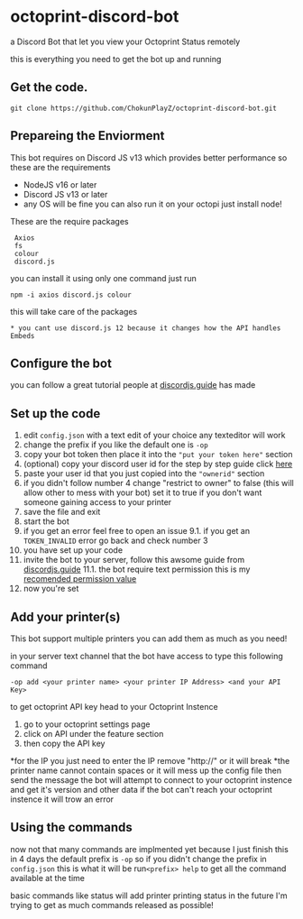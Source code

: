 # octoprint-discord-bot
a Discord Bot that let you view your Octoprint Status remotely

this is everything you need to get the bot up and running
## Get the code.
```
git clone https://github.com/ChokunPlayZ/octoprint-discord-bot.git
```
## Prepareing the Enviorment
This bot requires on Discord JS v13 which provides better performance so these are the requirements

 - NodeJS v16 or later
 - Discord JS v13 or later
 - any OS will be fine you can also run it on your octopi just install node!
 
 These are the require packages

     Axios
     fs
     colour
     discord.js
you can install it using only one command just run

    npm -i axios discord.js colour
  this will take care of the packages
  

    * you cant use discord.js 12 because it changes how the API handles Embeds

## Configure the bot
you can follow a great tutorial people at [discordjs.guide](https://discordjs.guide/preparations/setting-up-a-bot-application.html) has made
## Set up the code
1. edit `config.json` with a text edit of your choice any texteditor will work
2. change the prefix if you like the default one is `-op`
3. copy your bot token then place it into the `"put your token here"` section
4. (optional) copy your discord user id for the step by step guide click [here](https://support.discord.com/hc/en-us/articles/206346498-Where-can-I-find-my-User-Server-Message-ID-)
5. paste your user id that you just copied into the `"ownerid"` section
6. if you didn't follow number 4 change "restrict to owner" to false (this will allow other to mess with your bot) set it to true if you don't want someone gaining access to your printer
7. save the file and exit
8. start the bot
9. if you get an error feel free to open an issue
9.1. if you get an `TOKEN_INVALID` error go back and check number 3
10. you have set up your code 
11. invite the bot to your server, follow this awsome guide from [discordjs.guide](https://discordjs.guide/preparations/adding-your-bot-to-servers.html#bot-invite-links)
11.1. the bot require text permission  this is my [recomended permission value](https://discordapi.com/permissions.html#519232)
12. now you're set
## Add your printer(s)
This bot support multiple printers you can add them as much as you need!

in your server text channel that the bot have access to type this following command

    -op add <your printer name> <your printer IP Address> <and your API Key>

to get octoprint API key head to your Octoprint Instence

 1. go to your octoprint settings page
 2. click on API under the feature section
 3. then copy the API key
 
 *for the IP you just need to enter the IP remove "http://" or it will break
 *the printer name cannot contain spaces or it will mess up the config file
 then send the message
 the bot will attempt to connect to your octoprint instence and get it's version and other data
 if the bot can't reach your octoprint instence it will trow an error
 ## Using the commands
 now not that many commands are implmented yet because I just finish this in 4 days
 the default prefix is
    `-op`
so if you didn't change the prefix in `config.json` this is what it will be
 run`<prefix> help` to get all the command available at the time
 
 basic commands like status will add printer printing status in the future
I'm trying to get as much commands released as possible!

